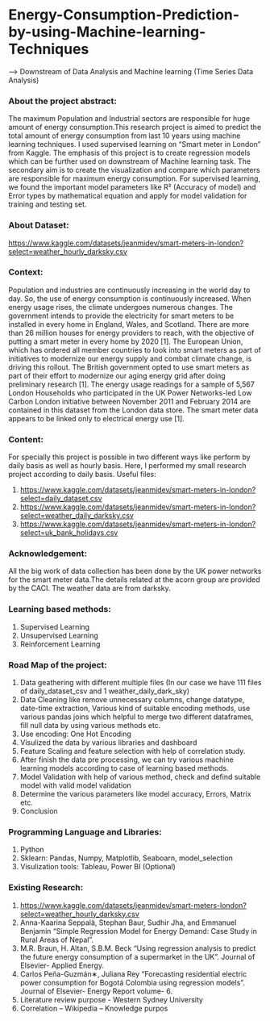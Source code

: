# Energy-Consumption-Prediction-by-using-Machine-learning-Techniques
--> Downstream of Data Analysis and Machine learning (Time Series Data Analysis)


### About the project abstract:
The maximum Population and Industrial sectors are responsible for huge amount of energy consumption.This research project is aimed to predict the total amount of energy consumption from last 10 years using machine learning techniques. I used supervised learning on “Smart meter in London” from Kaggle. The emphasis of this project is to create regression models which can be further used on downstream of Machine learning task. The secondary aim is to create the visualization and compare which parameters are responsible for maximum energy consumption. For supervised learning, we found the important model parameters like R² (Accuracy of model) and Error types by mathematical equation and apply for model validation for training and testing set.

### About Dataset:
https://www.kaggle.com/datasets/jeanmidev/smart-meters-in-london?select=weather_hourly_darksky.csv


### Context:
Population and industries are continuously increasing in the world day to day. So, the use of energy consumption is continuously increased. When energy usage rises, the climate undergoes numerous changes. The government intends to provide the electricity for smart meters to be installed in every home in England, Wales, and Scotland. There are more than 26 million houses for energy providers to reach, with the objective of putting a smart meter in every home by 2020 [1].
The European Union, which has ordered all member countries to look into smart meters as part of initiatives to modernize our energy supply and combat climate change, is driving this rollout. The British government opted to use smart meters as part of their effort to modernize our aging energy grid after doing preliminary research [1].
The energy usage readings for a sample of 5,567 London Households who participated in the UK Power Networks-led Low Carbon London initiative between November 2011 and February 2014 are contained in this dataset from the London data store. The smart meter data appears to be linked only to electrical energy use [1].


### Content:
For specially this project is possible in two different ways like perform by daily basis as well as hourly basis. Here, I performed my small research project according to daily basis.
Useful files: 
1) https://www.kaggle.com/datasets/jeanmidev/smart-meters-in-london?select=daily_dataset.csv
2) https://www.kaggle.com/datasets/jeanmidev/smart-meters-in-london?select=weather_daily_darksky.csv
3) https://www.kaggle.com/datasets/jeanmidev/smart-meters-in-london?select=uk_bank_holidays.csv

### Acknowledgement:
All the big work of data collection has been done by the UK power networks for the smart meter data.The details related at the acorn group are provided by the CACI. The weather data are from darksky.

### Learning based methods:
1) Supervised Learning 
2) Unsupervised Learning
3) Reinforcement Learning

### Road Map of the project:
1) Data geathering with different multiple files (In our case we have 111 files of daily_dataset_csv and 1 weather_daily_dark_sky)
2) Data Cleaning like remove unnecessary columns, change datatype, date-time extraction, Various kind of suitable encoding methods, use various pandas joins which helpful to merge two different dataframes, fill null data by using various methods etc.
3) Use encoding: One Hot Encoding
4) Visulized the data by various libraries and dashboard 
5) Feature Scaling and feature selection with help of correlation study.
6) After finish the data pre processing, we can try various machine learning models according to case of learning based methods.
7) Model Validation with help of various method, check and defind suitable model with valid model validation
8) Determine the various parameters like model accuracy, Errors, Matrix etc. 
9) Conclusion

### Programming Language and Libraries:
1) Python
2) Sklearn: Pandas, Numpy, Matplotlib, Seaboarn, model_selection
3) Visulization tools: Tableau, Power BI (Optional)

### Existing Research:
1) https://www.kaggle.com/datasets/jeanmidev/smart-meters-london?select=weather_hourly_darksky.csv
2) Anna-Kaarina Seppalä, Stephan Baur, Sudhir Jha, and Emmanuel Benjamin “Simple Regression Model for Energy Demand: Case Study in Rural Areas of Nepal”.
3) M.R. Braun, H. Altan, S.B.M. Beck “Using regression analysis to predict the future energy consumption of a supermarket in the UK”. Journal of Elsevier- Applied Energy.
4) Carlos Peña-Guzmán∗, Juliana Rey “Forecasting residential electric power consumption for Bogotá Colombia using regression models”. Journal of Elsevier- Energy Report volume- 6.
5) Literature review purpose - Western Sydney University
6) Correlation – Wikipedia – Knowledge purpos

